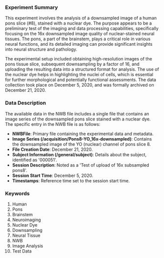 ### Experiment Summary

This experiment involves the analysis of a downsampled image of a human pons slice (#8), stained with a nuclear dye. The purpose appears to be a preliminary test of the imaging and data processing capabilities, specifically focusing on the 16x downsampled image quality of nuclear-stained neural tissues. The pons, a part of the brainstem, plays a critical role in various neural functions, and its detailed imaging can provide significant insights into neural structure and pathology.

The experimental setup included obtaining high-resolution images of the pons tissue slice, subsequent downsampling by a factor of 16, and uploading the resulting data into a structured format for analysis. The use of the nuclear dye helps in highlighting the nuclei of cells, which is essential for further morphological and potentially functional assessments. The data collection took place on December 5, 2020, and was formally archived on December 21, 2020.

### Data Description

The available data in the NWB file includes a single file that contains an image series of the downsampled pons slice stained with a nuclear dye. The specific entry in the NWB file is as follows:
- **NWBFile**: Primary file containing the experimental data and metadata.
- **Image Series (/acquisition/Pons8-YO_16x-downsampled)**: Contains the downsampled image of the YO (nuclear) channel of pons slice 8.
- **File Creation Date**: December 21, 2020.
- **Subject Information (/general/subject)**: Details about the subject, identified as '000051'.
- **Session Description**: Noted as a 'Test of upload of 16x subsampled pons8'.
- **Session Start Time**: December 5, 2020.
- **Timestamps**: Reference time set to the session start time.

### Keywords

1. Human
2. Pons
3. Brainstem
4. Neuroimaging
5. Nuclear Dye
6. Downsampling
7. Neural Tissue
8. NWB
9. Image Analysis
10. Test Data